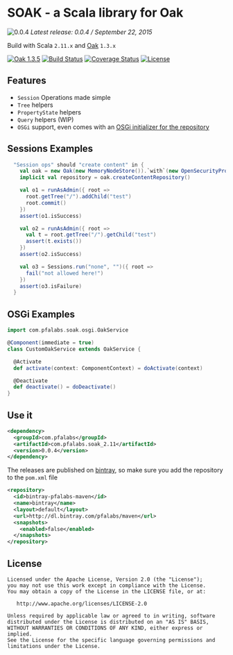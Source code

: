 SOAK - a Scala library for Oak
==============================

![0.0.4](https://img.shields.io/badge/soak-0.0.4-blue.svg) *Latest release: 0.0.4 / September 22, 2015*

Build with Scala ```2.11.x``` and [Oak](https://jackrabbit.apache.org/oak/) ```1.3.x```

[![Oak 1.3.5](https://img.shields.io/badge/Oak-1.3.5-green.svg)](https://jackrabbit.apache.org/oak/)
[![Build Status](https://travis-ci.org/alexparvulescu/soak.svg?branch=master)](https://travis-ci.org/alexparvulescu/soak)
[![Coverage Status](https://coveralls.io/repos/alexparvulescu/soak/badge.svg?branch=master&service=github)](https://coveralls.io/github/alexparvulescu/soak?branch=master)
[![License](http://img.shields.io/:license-Apache%202-red.svg)](http://www.apache.org/licenses/LICENSE-2.0.txt)


Features
--------
* ```Session``` Operations made simple
* ```Tree``` helpers
* ```PropertyState``` helpers
* ```Query``` helpers (WIP)
* ```OSGi``` support, even comes with an [OSGi initializer for the repository](https://github.com/alexparvulescu/soak/blob/master/src/main/scala/com/pfalabs/soak/osgi/OakService.scala#L28)

Sessions Examples
-----------------

```scala
  "Session ops" should "create content" in {
    val oak = new Oak(new MemoryNodeStore()).`with`(new OpenSecurityProvider())
    implicit val repository = oak.createContentRepository()

    val o1 = runAsAdmin({ root =>
      root.getTree("/").addChild("test")
      root.commit()
    })
    assert(o1.isSuccess)

    val o2 = runAsAdmin({ root =>
      val t = root.getTree("/").getChild("test")
      assert(t.exists())
    })
    assert(o2.isSuccess)

    val o3 = Sessions.run("none", "")({ root =>
      fail("not allowed here!")
    })
    assert(o3.isFailure)
  }
```

OSGi Examples
-------------

```scala
import com.pfalabs.soak.osgi.OakService

@Component(immediate = true)
class CustomOakService extends OakService {

  @Activate
  def activate(context: ComponentContext) = doActivate(context)

  @Deactivate
  def deactivate() = doDeactivate()
}
```

Use it
------

```xml
<dependency>
  <groupId>com.pfalabs</groupId>
  <artifactId>com.pfalabs.soak_2.11</artifactId>
  <version>0.0.4</version>
</dependency>
```

The releases are published on [bintray](https://bintray.com/pfalabs/maven/soak/view), so make sure you add the repository to the ```pom.xml``` file

```xml
<repository>
  <id>bintray-pfalabs-maven</id>
  <name>bintray</name>
  <layout>default</layout>
  <url>http://dl.bintray.com/pfalabs/maven</url>
  <snapshots>
    <enabled>false</enabled>
  </snapshots>
</repository>
```

License
-------

```
Licensed under the Apache License, Version 2.0 (the "License");
you may not use this work except in compliance with the License.
You may obtain a copy of the License in the LICENSE file, or at:

   http://www.apache.org/licenses/LICENSE-2.0

Unless required by applicable law or agreed to in writing, software
distributed under the License is distributed on an "AS IS" BASIS,
WITHOUT WARRANTIES OR CONDITIONS OF ANY KIND, either express or implied.
See the License for the specific language governing permissions and
limitations under the License.
```
